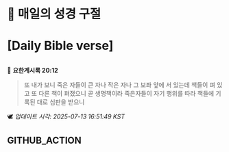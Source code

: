 # 🙏 매일의 성경 구절
# [Daily Bible verse]
##
<!-- START_BIBLE_VERSE -->
📖 **요한계시록 20:12**
> 또 내가 보니 죽은 자들이 큰 자나 작은 자나 그 보좌 앞에 서 있는데 책들이 펴 있고 또 다른 책이 펴졌으니 곧 생명책이라 죽은자들이 자기 행위를 따라 책들에 기록된 대로 심판을 받으니

🕊️ _업데이트 시각: 2025-07-13 16:51:49 KST_
  <!-- END_BIBLE_VERSE -->
## GITHUB_ACTION
